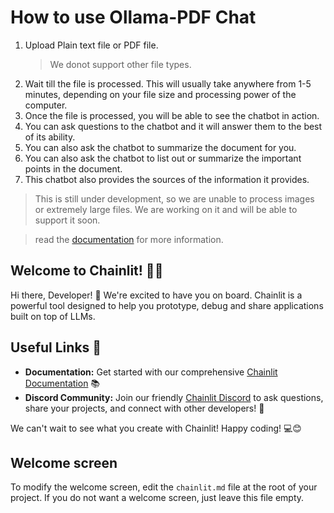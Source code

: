 # How to use Ollama-PDF Chat

1. Upload Plain text file or PDF file.
   > We donot support other file types.
2. Wait till the file is processed. This will usually take anywhere from 1-5 minutes, depending on your file size and processing power of the computer.
3. Once the file is processed, you will be able to see the chatbot in action.
4. You can ask questions to the chatbot and it will answer them to the best of its ability.
5. You can also ask the chatbot to summarize the document for you.
6. You can also ask the chatbot to list out or summarize the important points in the document.
7. This chatbot also provides the sources of the information it provides.

> This is still under development, so we are unable to process images or extremely large files. We are working on it and will be able to support it soon.

> read the [documentation](./README.md) for more information.

## Welcome to Chainlit! 🚀🤖

Hi there, Developer! 👋 We're excited to have you on board. Chainlit is a powerful tool designed to help you prototype, debug and share applications built on top of LLMs.

## Useful Links 🔗

- **Documentation:** Get started with our comprehensive [Chainlit Documentation](https://docs.chainlit.io) 📚
- **Discord Community:** Join our friendly [Chainlit Discord](https://discord.gg/k73SQ3FyUh) to ask questions, share your projects, and connect with other developers! 💬

We can't wait to see what you create with Chainlit! Happy coding! 💻😊

## Welcome screen

To modify the welcome screen, edit the `chainlit.md` file at the root of your project. If you do not want a welcome screen, just leave this file empty.
